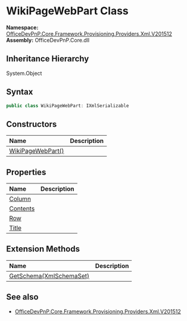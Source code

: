 # WikiPageWebPart Class
  

**Namespace:** [OfficeDevPnP.Core.Framework.Provisioning.Providers.Xml.V201512](OfficeDevPnP.Core.Framework.Provisioning.Providers.Xml.V201512.md)  
**Assembly:** OfficeDevPnP.Core.dll  
## Inheritance Hierarchy
System.Object  
## Syntax
```C#
public class WikiPageWebPart: IXmlSerializable
```
## Constructors
|**Name**|**Description**|
|:-----|:-----|
| [WikiPageWebPart()](OfficeDevPnP.Core.Framework.Provisioning.Providers.Xml.V201512.WikiPageWebPart.ctor1.md) |  
## Properties
|**Name**|**Description**|
|:-----|:-----|
| [Column](OfficeDevPnP.Core.Framework.Provisioning.Providers.Xml.V201512.WikiPageWebPart.Column.md) | 
| [Contents](OfficeDevPnP.Core.Framework.Provisioning.Providers.Xml.V201512.WikiPageWebPart.Contents.md) | 
| [Row](OfficeDevPnP.Core.Framework.Provisioning.Providers.Xml.V201512.WikiPageWebPart.Row.md) | 
| [Title](OfficeDevPnP.Core.Framework.Provisioning.Providers.Xml.V201512.WikiPageWebPart.Title.md) | 
## Extension Methods
|**Name**|**Description**|
|:-----|:-----|
| [GetSchema(XmlSchemaSet)](OfficeDevPnP.Core.Framework.Provisioning.Providers.Xml.V201512.WikiPageWebPart.b4f30151.md) | 
## See also
- [OfficeDevPnP.Core.Framework.Provisioning.Providers.Xml.V201512](OfficeDevPnP.Core.Framework.Provisioning.Providers.Xml.V201512.md)

